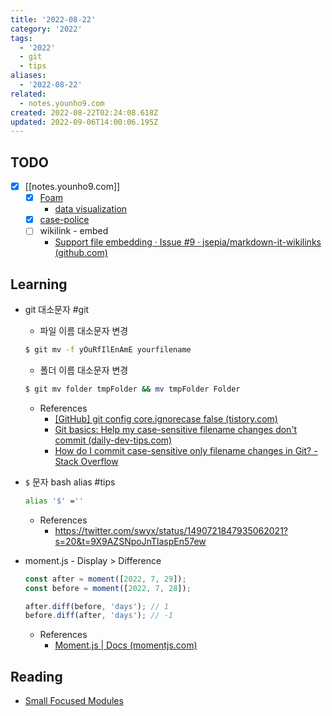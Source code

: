 ```yaml
---
title: '2022-08-22'
category: '2022'
tags:
  - '2022'
  - git
  - tips
aliases:
  - '2022-08-22'
related:
  - notes.younho9.com
created: 2022-08-22T02:24:08.618Z
updated: 2022-09-06T14:00:06.195Z
---
```


<Metadata />

## TODO

- [x] [[notes.younho9.com]]
  - [x] [Foam](https://github.com/foambubble/foam)
    - [data visualization](https://github.com/foambubble/foam/blob/master/packages/foam-vscode/static/dataviz/index.html)
  - [x] [case-police](https://github.com/antfu/case-police)
  - [ ] wikilink - embed
    - [Support file embedding · Issue #9 · jsepia/markdown-it-wikilinks (github.com)](https://github.com/jsepia/markdown-it-wikilinks/issues/9)

## Learning

- git 대소문자 #git
  - 파일 이름 대소문자 변경
  ```sh
  $ git mv -f yOuRfIlEnAmE yourfilename
  ```
  - 폴더 이름 대소문자 변경
  ```sh
  $ git mv folder tmpFolder && mv tmpFolder Folder
  ```
  - References
    - [[GitHub] git config core.ignorecase false (tistory.com)](https://dlee0129.tistory.com/25)
    - [Git basics: Help my case-sensitive filename changes don't commit (daily-dev-tips.com)](https://daily-dev-tips.com/posts/git-basics-help-my-case-sensitive-filename-changes-dont-commit/)
    - [How do I commit case-sensitive only filename changes in Git? - Stack Overflow](https://stackoverflow.com/questions/17683458/how-do-i-commit-case-sensitive-only-filename-changes-in-git)
- `$` 문자 bash alias #tips
  ```sh
  alias '$' =''
  ```
  - References
    - https://twitter.com/swyx/status/1490721847935062021?s=20&t=9X9AZSNpoJnTlaspEn57ew
- moment.js - Display > Difference

  ```js
  const after = moment([2022, 7, 29]);
  const before = moment([2022, 7, 28]);

  after.diff(before, 'days'); // 1
  before.diff(after, 'days'); // -1
  ```

  - References
    - [Moment.js | Docs (momentjs.com)](https://momentjs.com/docs/#/displaying/difference/)

## Reading

- [Small Focused Modules](https://medium.com/sindre-sorhus/small-focused-modules-9238d977a92a)

